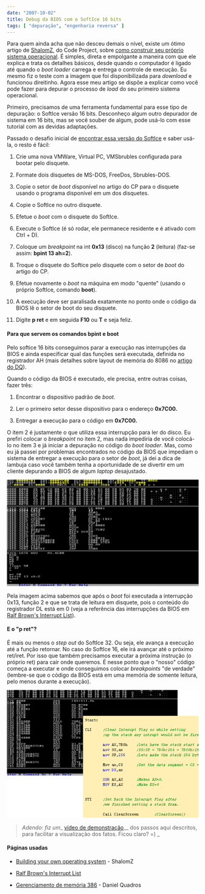 ```yaml
---
date: "2007-10-02"
title: Debug da BIOS com o SoftIce 16 bits
tags: [ "depuração", "engenharia reversa" ]
---
```


Para quem ainda acha que não desceu demais o nível, existe um ótimo artigo de [ShalomZ](http://www.codeproject.com/script/Articles/list_articles.asp?userid=3038165), do Code Project, sobre [como construir seu próprio sistema operacional](http://www.codeproject.com/system/MakingOS.asp). É simples, direta e empolgante a maneira com que ele explica e trata os detalhes básicos, desde quando o computador é ligado até quando o _boot loader_ carrega e entrega o controle de execução. Eu mesmo fiz o teste com a imagem que foi disponibilizada para _download_ e funcionou direitinho. Agora esse meu artigo se dispõe a explicar como você pode fazer para depurar o processo de _load_ do seu primeiro sistema operacional.



Primeiro, precisamos de uma ferramenta fundamental para esse tipo de depuração: o SoftIce versão 16 bits. Desconheço algum outro depurador de sistema em 16 bits, mas se você souber de algum, pode usá-lo com esse tutorial com as devidas adaptações.

Passado o desafio inicial de [encontrar essa versão do SoftIce](/images/softice.flp) e saber usá-la, o resto é fácil:



	
  1. Crie uma nova VMWare, Virtual PC, VMSbrubles configurada para bootar pelo disquete.

	
  2. Formate dois disquetes de MS-DOS, FreeDos, Sbrubles-DOS.

	
  3. Copie o setor de _boot_ disponível no artigo do CP para o disquete usando o programa disponível em um dos disquetes.

	
  4. Copie o SoftIce no outro disquete.

	
  5. Efetue o _boot_ com o disquete do SoftIce.

	
  6. Execute o SoftIce (é só rodar, ele permanece residente e é ativado com Ctrl + D).

	
  7. Coloque um _breakpoint_ na int **0x13** (disco) na função **2** (leitura) (faz-se assim: **bpint 13 ah=2**).

	
  8. Troque o disquete do Softice pelo disquete com o setor de _boot_ do artigo do CP.

	
  9. Efetue novamente o _boot_ na máquina em modo "quente" (usando o próprio SoftIce, comando **boot**).

	
  10. A execução deve ser paralisada exatamente no ponto onde o código da BIOS lê o setor de boot do seu disquete.

	
  11. Digite **p ret** e em seguida **F10** ou **T** e seja feliz.




#### Para que servem os comandos bpint e boot


Pelo softice 16 bits conseguimos parar a execução nas interrupções da BIOS e ainda especificar qual das funções será executada, definida no registrador AH (mais detalhes sobre layout de memória do 8086 no [artigo do DQ](http://dqsoft.blogspot.com/2006/10/gerenciamento-de-memria-386.html)).

Quando o código da BIOS é executado, ele precisa, entre outras coisas, fazer três:



	
  1. Encontrar o dispositivo padrão de _boot._

	
  2. Ler o primeiro setor desse dispositivo para o endereço **0x7C00.**

	
  3. Entregar a execução para o código em **0x7C00.**


O item 2 é justamente o que utiliza essa interrupção para ler do disco. Eu prefiri colocar o _breakpoint_ no item 2, mas nada impediria de você colocá-lo no item 3 e já iniciar a depuração no código do _boot loader_. Mas, como eu já passei por problemas encontrados no código da BIOS que impediam o sistema de entregar a execução para o setor de _boot_, já dei a dica de lambuja caso você também tenha a oportunidade de se divertir em um cliente depurando a BIOS de algum _laptop_ desajustado.

[![bpint no SoftIce durante o boot](/images/bpint-boot.png)](/images/bpint-boot.png)

Pela imagem acima sabemos que após o _boot_ foi executada a interrupção 0x13, função 2 e que se trata de leitura em disquete, pois o conteúdo do registrador DL está em 0 (veja a referência das interrupções da BIOS em [Ralf Brown's Interrupt List](http://www.ctyme.com/intr/rb-0607.htm)).


#### E o "p ret"?


É mais ou menos o _step out_ do SoftIce 32. Ou seja, ele avança a execução até a função retornar. No caso do SoftIce 16, ele irá avançar até o próximo ret/iret. Por isso que também precisamos executar a próxima instrução (o próprio ret) para cair onde queremos. É nesse ponto que o "nosso" código começa a executar e onde conseguimos colocar _breakpoints_ "de verdade" (lembre-se que o código da BIOS está em uma memória de somente leitura, pelo menos durante a execução).

[![O início do pequeno OS](/images/myos-start.png)](/images/myos-start.png)


> _Adendo: fiz um_[](/images/biosdebug.7z)_ [vídeo de demonstração](/images/biosdebug.7z)__ dos passos aqui descritos, para facilitar a visualização dos fatos. Ficou claro? =) _




#### Páginas usadas





	
  * [Building your own operating system](http://www.codeproject.com/system/MakingOS.asp) - ShalomZ

	
  * [Ralf Brown's Interrupt List](http://www.ctyme.com/)

	
  * [Gerenciamento de memória 386](http://dqsoft.blogspot.com/2006/10/gerenciamento-de-memria-386.html) - Daniel Quadros


